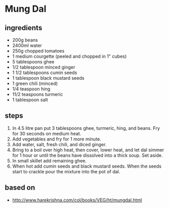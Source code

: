# Mung Dal

## ingredients

- 200g beans
- 2400ml water
- 250g chopped tomatoes
- 1 medium courgette (peeled and chopped in 1" cubes)
- 5 tablespoons ghee
- 1/2 tablespoon minced ginger
- 1 1/2 tablespoons cumin seeds
- 1 tablespoon black mustard seeds
- 1 green chili (minced)
- 1/4 teaspoon hing
- 11/2 teaspoons turmeric
- 1 tablespoon salt

## steps

1. In 4.5 litre pan put 3 tablespoons ghee, turmeric, hing, and beans. Fry for 30 seconds on medium heat.
2. Add vegetables and fry for 1 more minute.
3. Add water, salt, fresh chili, and diced ginger.
4. Bring to a boil over high heat, then cover, lower heat, and let dal simmer for 1 hour or until the beans have dissolved into a thick soup. Set aside.
5. In small skillet add remaining ghee.
6. When hot add cumin seeds and black mustard seeds. When the seeds start to crackle pour the mixture into the pot of dal.

## based on

- http://www.harekrishna.com/col/books/VEG/ht/mungdal.html
